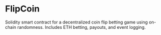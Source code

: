 # FlipCoin
Solidity smart contract for a decentralized coin flip betting game using on-chain randomness. Includes ETH betting, payouts, and event logging.
